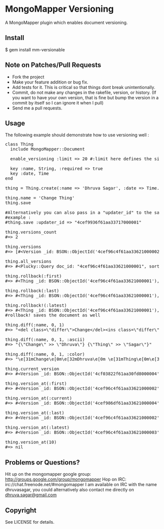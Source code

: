 MongoMapper Versioning
======================
A MongoMapper plugin which enables document versioning.

Install
-------
$ gem install mm-versionable

Note on Patches/Pull Requests
-----------------------------
* Fork the project
* Make your feature addition or bug fix.
* Add tests for it. This is critical so that things dont break unintentionally.
* Commit, do not make any changes in the rakefile, version, or history. (If you want to have your own version, that is fine but bump the version in a commit by itself so I can ignore it when I pull)
* Send me a pull requests.

Usage
-----
The following example should demonstrate how to use versioning well :

<pre>
class Thing
  include MongoMapper::Document

  enable_versioning :limit => 20 #:limit here defines the size of the version history that will be loaded into memory

  key :name, String, :required => true
  key :date, Time
end

thing = Thing.create(:name => 'Dhruva Sagar', :date => Time.now)

thing.name = 'Change Thing'
thing.save

#Alternatively you can also pass in a "updater_id" to the save method which will be saved within the version, this can be used to track who made changes
#example :
#thing.save :updater_id => "4cef9936f61aa33717000001"

thing.versions_count 
#=> 2

thing.versions
#=&gt; [#&lt;Version _id: BSON::ObjectId('4cef96c4f61aa33621000002'), data: {&quot;_id&quot;=&gt;BSON::ObjectId('4cef96c4f61aa33621000001'), &quot;version_message&quot;=&gt;nil, &quot;version_number&quot;=&gt;nil, &quot;name&quot;=&gt;&quot;Dhruva Sagar&quot;, &quot;date&quot;=&gt;2010-11-26 11:15:16 UTC}, date: 2010-11-26 11:15:16 UTC, pos: 0, doc_id: &quot;4cef96c4f61aa33621000001&quot;, message: nil, updater_id: nil&gt;, #&lt;Version _id: BSON::ObjectId('4cef96c4f61aa33621000003'), data: {&quot;_id&quot;=&gt;BSON::ObjectId('4cef96c4f61aa33621000001'), &quot;version_message&quot;=&gt;nil, &quot;version_number&quot;=&gt;nil, &quot;name&quot;=&gt;&quot;Change Thing&quot;, &quot;date&quot;=&gt;2010-11-26 11:15:16 UTC}, date: 2010-11-26 11:15:16 UTC, pos: 1, doc_id: &quot;4cef96c4f61aa33621000001&quot;, message: nil, updater_id: nil&gt;]

thing.all_versions
#=&gt; #&lt;Plucky::Query doc_id: &quot;4cef96c4f61aa33621000001&quot;, sort: [[&quot;pos&quot;, -1]]&gt; 

thing.rollback(:first)
#=&gt; #&lt;Thing _id: BSON::ObjectId('4cef96c4f61aa33621000001'), version_message: nil, version_number: 0, name: &quot;Dhruva Sagar&quot;, date: 2010-11-26 11:15:16 UTC&gt;

thing.rollback(:last)
#=&gt; #&lt;Thing _id: BSON::ObjectId('4cef96c4f61aa33621000001'), version_message: nil, version_number: 0, name: &quot;Dhruva Sagar&quot;, date: 2010-11-26 11:15:16 UTC&gt;

thing.rollback!(:latest)
#=&gt; #&lt;Thing _id: BSON::ObjectId('4cef96c4f61aa33621000001'), version_message: nil, version_number: 1, name: &quot;Change Thing&quot;, date: 2010-11-26 11:15:16 UTC&gt;
#rollback! saves the document as well

thing.diff(:name, 0, 1)
#=&gt; &quot;&lt;del class=\&quot;differ\&quot;&gt;Change&lt;/del&gt;&lt;ins class=\&quot;differ\&quot;&gt;Dhruva&lt;/ins&gt; &lt;del class=\&quot;differ\&quot;&gt;Thing&lt;/del&gt;&lt;ins class=\&quot;differ\&quot;&gt;Sagar&lt;/ins&gt;&quot;

thing.diff(:name, 0, 1, :ascii)
#=&gt; &quot;{\&quot;Change\&quot; &gt;&gt; \&quot;Dhruva\&quot;} {\&quot;Thing\&quot; &gt;&gt; \&quot;Sagar\&quot;}&quot;

thing.diff(:name, 0, 1, :color)
#=&gt; &quot;\e[31mChange\e[0m\e[32mDhruva\e[0m \e[31mThing\e[0m\e[32mSagar\e[0m&quot;

thing.current_version
#=&gt; #&lt;Version _id: BSON::ObjectId('4cf03822f61aa30fd8000004'), data: {&quot;_id&quot;=&gt;BSON::ObjectId('4cf03816f61aa30fd8000001'), &quot;version_message&quot;=&gt;nil, &quot;version_number&quot;=&gt;nil, &quot;name&quot;=&gt;&quot;Change Thing&quot;, &quot;date&quot;=&gt;2010-11-26 22:43:34 UTC}, date: 2010-11-26 22:43:46 UTC, pos: nil, doc_id: &quot;4cf03816f61aa30fd8000001&quot;, message: nil, updater_id: nil&gt;

thing.version_at(:first)
#=&gt; #&lt;Version _id: BSON::ObjectId('4cef96c4f61aa33621000002'), data: {&quot;_id&quot;=&gt;BSON::ObjectId('4cef96c4f61aa33621000001'), &quot;version_message&quot;=&gt;nil, &quot;version_number&quot;=&gt;nil, &quot;name&quot;=&gt;&quot;Dhruva Sagar&quot;, &quot;date&quot;=&gt;2010-11-26 11:15:16 UTC}, date: 2010-11-26 11:15:16 UTC, pos: 0, doc_id: &quot;4cef96c4f61aa33621000001&quot;, message: nil, updater_id: nil&gt;

thing.version_at(:current)
#=&gt; #&lt;Version _id: BSON::ObjectId('4cef986df61aa33621000004'), data: {&quot;_id&quot;=&gt;BSON::ObjectId('4cef96c4f61aa33621000001'), &quot;version_message&quot;=&gt;nil, &quot;version_number&quot;=&gt;1, &quot;name&quot;=&gt;&quot;Change Thing&quot;, &quot;date&quot;=&gt;2010-11-26 11:15:16 UTC}, date: 2010-11-26 11:22:21 UTC, pos: nil, doc_id: &quot;4cef96c4f61aa33621000001&quot;, message: nil, updater_id: nil&gt;

thing.version_at(:last)
#=&gt; #&lt;Version _id: BSON::ObjectId('4cef96c4f61aa33621000002'), data: {&quot;_id&quot;=&gt;BSON::ObjectId('4cef96c4f61aa33621000001'), &quot;version_message&quot;=&gt;nil, &quot;version_number&quot;=&gt;nil, &quot;name&quot;=&gt;&quot;Dhruva Sagar&quot;, &quot;date&quot;=&gt;2010-11-26 11:15:16 UTC}, date: 2010-11-26 11:15:16 UTC, pos: 0, doc_id: &quot;4cef96c4f61aa33621000001&quot;, message: nil, updater_id: nil&gt;

thing.version_at(:latest)
#=&gt; #&lt;Version _id: BSON::ObjectId('4cef96c4f61aa33621000003'), data: {&quot;_id&quot;=&gt;BSON::ObjectId('4cef96c4f61aa33621000001'), &quot;version_message&quot;=&gt;nil, &quot;version_number&quot;=&gt;nil, &quot;name&quot;=&gt;&quot;Change Thing&quot;, &quot;date&quot;=&gt;2010-11-26 11:15:16 UTC}, date: 2010-11-26 11:15:16 UTC, pos: 1, doc_id: &quot;4cef96c4f61aa33621000001&quot;, message: nil, updater_id: nil&gt; 

thing.version_at(10)
#=> nil
</pre>

Problems or Questions?
----------------------
Hit up on the mongomapper google group: http://groups.google.com/group/mongomapper
Hop on IRC: irc://chat.freenode.net/#mongomapper
I am available on IRC with the name dhruvasagar, you could alternatively also contact me directly on dhruva.sagar@gmail.com

Copyright
---------
See LICENSE for details.
